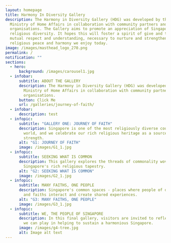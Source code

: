 ```yaml
---
layout: homepage
title: Harmony In Diversity Gallery
description: The Harmony in Diversity Gallery (HDG) was developed by the
  Ministry of Home Affairs in collaboration with community partners and
  organisations. The Gallery aims to promote an appreciation of Singapore's rich
  religious diversity. It hopes this will foster a spirit of give and take,
  mutual respect and understanding, necessary to nurture and strengthen the
  religious peace and harmony we enjoy today.
image: /images/masthead_logo_270.png
permalink: /
notification: ""
sections:
  - hero:
      background: /images/carousel1.jpg
  - infobar:
      subtitle: ABOUT THE GALLERY
      description: The Harmony in Diversity Gallery (HDG) was developed by the
        Ministry of Home Affairs in collaboration with community partners and
        organisations.
      button: Click Me
      url: /galleries/journey-of-faith/
  - infobar:
      description: test
  - infopic:
      subtitle: "GALLERY ONE: JOURNEY OF FAITH"
      description: Singapore is one of the most religiously diverse countries in the
        world, and we celebrate our rich religious heritage as a source of
        strength.
      alt: "G1: JOURNEY OF FAITH"
      image: /images/G1_1.jpg
  - infopic:
      subtitle: SEEKING WHAT IS COMMON
      description: This gallery explores the threads of commonality woven into
        Singapore's rich religious tapestry.
      alt: "G2: SEEKING WHAT IS COMMON"
      image: /images/G2_1.jpg
  - infopic:
      subtitle: MANY FAITHS, ONE PEOPLE
      description: Singapore's common spaces - places where people of different races
        and faiths interact and create shared experiences.
      alt: "G3: MANY FAITHS, ONE PEOPLE"
      image: /images/G3_1.jpg
  - infopic:
      subtitle: WE, THE PEOPLE OF SINGAPORE
      description: In this final gallery, visitors are invited to reflect on the role
        we can play in helping to sustain a harmonious Singapore.
      image: /images/g4-tree.jpg
      alt: Image alt text
---
```

